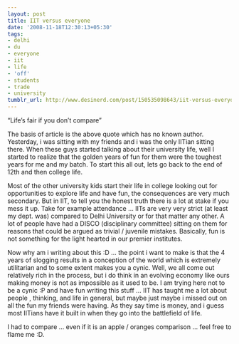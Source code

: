 ```yaml
---
layout: post
title: IIT versus everyone
date: '2008-11-18T12:30:13+05:30'
tags:
- delhi
- du
- everyone
- iit
- life
- 'off'
- students
- trade
- university
tumblr_url: http://www.desinerd.com/post/150535098643/iit-versus-everyone
---
```

“Life’s fair if you don’t compare”

The basis of article is the above quote which has no known author. Yesterday, i was sitting with my friends and i was the only IITian sitting there. When these guys started talking about their university life, well I started to realize that the golden years of fun for them were the toughest years for me and my batch. To start this all out, lets go back to the end of 12th and then college life.

Most of the other university kids start their life in college looking out for opportunities to explore life and have fun, the consequences are very much secondary. But in IIT, to tell you the honest truth there is a lot at stake if you mess it up. Take for example attendance … IITs are very very strict (at least my dept. was) compared to Delhi University or for that matter any other. A lot of people have had a DISCO (disciplinary committee) sitting on them for reasons that could be argued as trivial / juvenile mistakes. Basically, fun is not something for the light hearted in our premier institutes.

Now why am i writing about this :D … the point i want to make is that the 4 years of slogging results in a conception of the world which is extremely utilitarian and to some extent makes you a cynic. Well, we all come out relatively rich in the process, but i do think in an evolving economy like ours making money is not as impossible as it used to be. I am trying here not to be a cynic :P and have fun writing this stuff … IIT has taught me a lot about people , thinking, and life in general, but maybe just maybe i missed out on all the fun my friends were having. As they say time is money, and i guess most IITians have it built in when they go into the battlefield of life.

I had to compare … even if it is an apple / oranges comparison … feel free to flame me :D.
